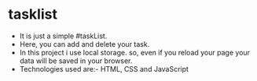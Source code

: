 # tasklist
- It is just a simple #taskList. 
- Here, you can add and delete your task. 
- In this project i use local storage. so, even if you reload your page your data will be saved in your browser.
- Technologies used are:- HTML, CSS and JavaScript
